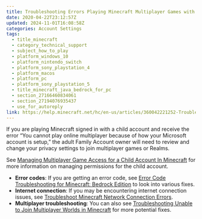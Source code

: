 ```yaml
---
title: Troubleshooting Errors Playing Minecraft Multiplayer Games with a Child Account
date: 2020-04-22T23:12:57Z
updated: 2024-11-01T16:08:58Z
categories: Account Settings
tags:
  - title_minecraft
  - category_technical_support
  - subject_how_to_play
  - platform_windows_10
  - platform_nintendo_switch
  - platform_sony_playstation_4
  - platform_macos
  - platform_pc
  - platform_sony_playstation_5
  - title_minecraft_java_bedrock_for_pc
  - section_27166460834061
  - section_27194076935437
  - use_for_autoreply
link: https://help.minecraft.net/hc/en-us/articles/360042221252-Troubleshooting-Errors-Playing-Minecraft-Multiplayer-Games-with-a-Child-Account
---
```


If you are playing Minecraft signed in with a child account and receive the error “You cannot play online multiplayer because of how your Microsoft account is setup,” the adult Family Account owner will need to review and change your privacy settings to join multiplayer games or Realms.

See [Managing Multiplayer Game Access for a Child Account In Minecraft](./Managing-Multiplayer-Game-Access-for-a-Child-Account-in-Minecraft.md) for more information on managing permissions for the child account.

- **Error codes**: If you are getting an error code, see [Error Code Troubleshooting for Minecraft: Bedrock Edition](../Error-Code-Troubleshooting/Error-Code-Troubleshooting-for-Minecraft-Bedrock-Edition.md) to look into various fixes.
- **Internet connection**: If you may be encountering internet connection issues, see [Troubleshoot Minecraft Network Connection Errors](../Performance-Troubleshooting/Troubleshoot-Minecraft-Network-Connection-Errors.md).
- **Multiplayer troubleshooting**: You can also see [Troubleshooting Unable to Join Multiplayer Worlds in Minecraft](../Multiplayer-Support/Troubleshoot-Unable-to-Join-Multiplayer-Games-in-Minecraft.md) for more potential fixes.

